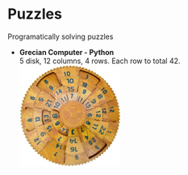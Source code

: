 # Puzzles
Programatically solving puzzles

<ul>
	<li><b>Grecian Computer - Python<br></b>
		5 disk, 12 columns, 4 rows.
		Each row to total 42.<br>
 		<img src="./grecian_computer/grecian.jpg" alt="Grecian Computer - Image" style="width:200px;height:200px">
	</li>	
</ul>

